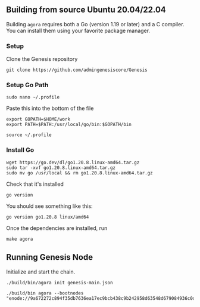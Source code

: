 ## Building from source Ubuntu 20.04/22.04

Building `agora` requires both a Go (version 1.19 or later) and a C compiler. You can install
them using your favorite package manager. 

### Setup
Clone the Genesis repository
```shell
git clone https://github.com/admingenesiscore/Genesis
```

### Setup Go Path
```shell
sudo nano ~/.profile
```
Paste this into the bottom of the file
```shell
export GOPATH=$HOME/work
export PATH=$PATH:/usr/local/go/bin:$GOPATH/bin
```
```shell
source ~/.profile
```

### Install Go
```shell
wget https://go.dev/dl/go1.20.8.linux-amd64.tar.gz
sudo tar -xvf go1.20.8.linux-amd64.tar.gz
sudo mv go /usr/local && rm go1.20.8.linux-amd64.tar.gz
```
Check that it's installed
```shell
go version
```
You should see something like this:
```shell
go version go1.20.8 linux/amd64
```

Once the dependencies are installed, run

```shell
make agora
```

## Running Genesis Node
Initialize and start the chain.
```
./build/bin/agora init genesis-main.json
```
```
./build/bin agora --bootnodes "enode://9a672272c894f35db7636ea17ec9bcb438c9b242958d63548d679084936c0d2071c9534a0af45aa4c4f5e4607c8eaaa590b46441288af2d615bce7795a15c36e@64.176.172.185:30303,enode://c0303e3ecd64bfed38aa9687374969e18f96dfb7736ec00c8cdd3a40ab383cc99c442f0360e306ba2d34c9e8af0bb3fd0a411a2eb30ddedf36d6801289edfa24@64.176.163.23:30303"
```